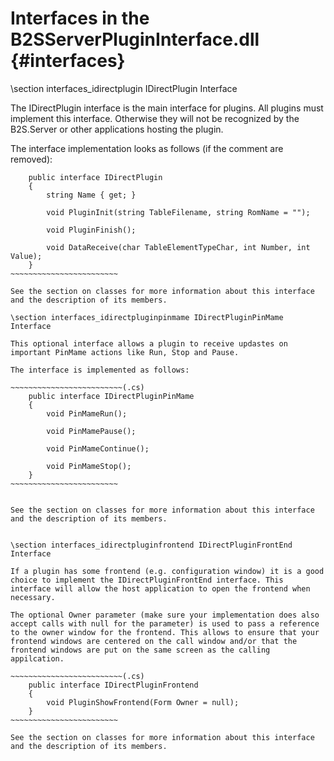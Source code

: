 ﻿Interfaces in the B2SServerPluginInterface.dll {#interfaces}
============================================================

\section interfaces_idirectplugin IDirectPlugin Interface

The IDirectPlugin interface is the main interface for plugins. All plugins must implement this interface. Otherwise they will not be recognized by the B2S.Server or other applications hosting the plugin.

The interface implementation looks as follows (if the comment are removed):

~~~~~~~~~~~~~~~~~~~~~~~~~(.cs)
    public interface IDirectPlugin
    {
        string Name { get; }

        void PluginInit(string TableFilename, string RomName = "");

        void PluginFinish();

        void DataReceive(char TableElementTypeChar, int Number, int Value);
    }
~~~~~~~~~~~~~~~~~~~~~~~~

See the section on classes for more information about this interface and the description of its members.

\section interfaces_idirectpluginpinmame IDirectPluginPinMame Interface

This optional interface allows a plugin to receive updastes on important PinMame actions like Run, Stop and Pause.

The interface is implemented as follows:

~~~~~~~~~~~~~~~~~~~~~~~~~(.cs)
    public interface IDirectPluginPinMame
    {
        void PinMameRun();

        void PinMamePause();

        void PinMameContinue();

        void PinMameStop();
    }
~~~~~~~~~~~~~~~~~~~~~~~~


See the section on classes for more information about this interface and the description of its members.


\section interfaces_idirectpluginfrontend IDirectPluginFrontEnd Interface

If a plugin has some frontend (e.g. configuration window) it is a good choice to implement the IDirectPluginFrontEnd interface. This interface will allow the host application to open the frontend when necessary.

The optional Owner parameter (make sure your implementation does also accept calls with null for the parameter) is used to pass a reference to the owner window for the frontend. This allows to ensure that your frontend windows are centered on the call window and/or that the frontend windows are put on the same screen as the calling appilcation.

~~~~~~~~~~~~~~~~~~~~~~~~~(.cs)
    public interface IDirectPluginFrontend
    {
        void PluginShowFrontend(Form Owner = null);
    }
~~~~~~~~~~~~~~~~~~~~~~~~

See the section on classes for more information about this interface and the description of its members.

